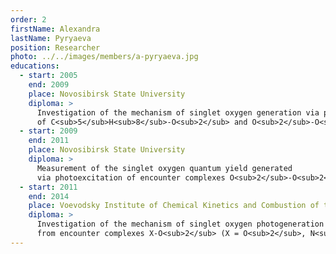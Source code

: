 ```yaml
---
order: 2
firstName: Alexandra
lastName: Pyryaeva
position: Researcher
photo: ../../images/members/a-pyryaeva.jpg
educations:
  - start: 2005
    end: 2009
    place: Novosibirsk State University
    diploma: >
      Investigation of the mechanism of singlet oxygen generation via photoexcitation 
      of C<sub>5</sub>H<sub>8</sub>-O<sub>2</sub> and O<sub>2</sub>-O<sub>2</sub> Van der Waals complexes
  - start: 2009
    end: 2011
    place: Novosibirsk State University
    diploma: >
      Measurement of the singlet oxygen quantum yield generated 
      via photoexcitation of encounter complexes O<sub>2</sub>-O<sub>2</sub> and N<sub>2</sub>-O<sub>2</sub>
  - start: 2011
    end: 2014
    place: Voevodsky Institute of Chemical Kinetics and Combustion of the Siberian Branch of the Russian Academy of Sciences
    diploma: >
      Investigation of the mechanism of singlet oxygen photogeneration 
      from encounter complexes X-O<sub>2</sub> (X = O<sub>2</sub>, N<sub>2</sub>, C<sub>5</sub>H<sub>8</sub>)
---
```


